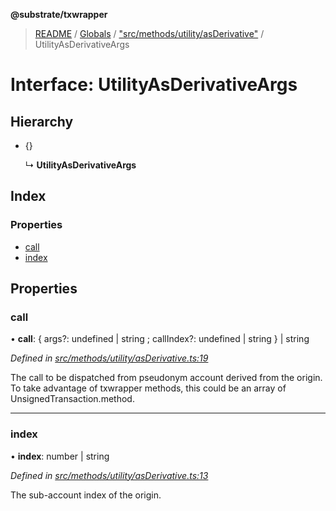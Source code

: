 **@substrate/txwrapper**

> [README](../README.md) / [Globals](../globals.md) / ["src/methods/utility/asDerivative"](../modules/_src_methods_utility_asderivative_.md) / UtilityAsDerivativeArgs

# Interface: UtilityAsDerivativeArgs

## Hierarchy

* {}

  ↳ **UtilityAsDerivativeArgs**

## Index

### Properties

* [call](_src_methods_utility_asderivative_.utilityasderivativeargs.md#call)
* [index](_src_methods_utility_asderivative_.utilityasderivativeargs.md#index)

## Properties

### call

•  **call**: { args?: undefined \| string ; callIndex?: undefined \| string  } \| string

*Defined in [src/methods/utility/asDerivative.ts:19](https://github.com/paritytech/txwrapper/blob/5c4d9c5/src/methods/utility/asDerivative.ts#L19)*

The call to be dispatched from pseudonym account derived from the origin.
To take advantage of txwrapper methods, this could be an array of
UnsignedTransaction.method.

___

### index

•  **index**: number \| string

*Defined in [src/methods/utility/asDerivative.ts:13](https://github.com/paritytech/txwrapper/blob/5c4d9c5/src/methods/utility/asDerivative.ts#L13)*

The sub-account index of the origin.
